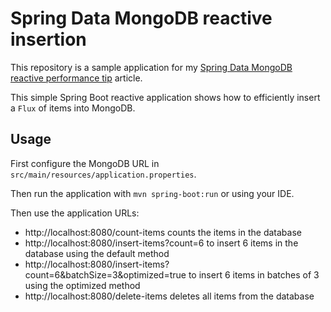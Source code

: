 # Spring Data MongoDB reactive insertion

This repository is a sample application for my [Spring Data MongoDB reactive performance tip](https://www.adeliosys.fr/articles/spring-data-mongo-reactive-performance-tip/) article.

This simple Spring Boot reactive application shows how to efficiently insert a `Flux` of items into MongoDB.   

## Usage

First configure the MongoDB URL in `src/main/resources/application.properties`.

Then run the application with `mvn spring-boot:run` or using your IDE.

Then use the application URLs:
- http://localhost:8080/count-items counts the items in the database
- http://localhost:8080/insert-items?count=6 to insert 6 items in the database using the default method
- http://localhost:8080/insert-items?count=6&batchSize=3&optimized=true to insert 6 items in batches of 3 using the optimized method
- http://localhost:8080/delete-items deletes all items from the database
